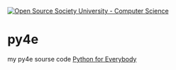 [![Open Source Society University - Computer Science](https://img.shields.io/badge/OSSU-computer--science-blue.svg)](https://github.com/ossu/computer-science)
# py4e
my py4e sourse code
[Python for Everybody](https://www.py4e.com/lessons)
